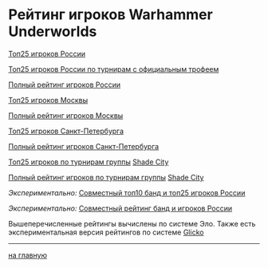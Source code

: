 # Рейтинг игроков Warhammer Underworlds #

[Топ25 игроков России](https://pee-kay.github.io/russian-wu-rating/russian-top25.html)

[Топ25 игроков России по турнирам с официальным трофеем](https://pee-kay.github.io/russian-wu-rating/glass-tournaments-top25.html)

[Полный рейтинг игроков России](https://pee-kay.github.io/russian-wu-rating/russian-full.html)

[Топ25 игроков Москвы](https://pee-kay.github.io/russian-wu-rating/moscow-top25.html)

[Полный рейтинг игроков Москвы](https://pee-kay.github.io/russian-wu-rating/moscow-full.html)

[Топ25 игроков Санкт-Петербурга](https://pee-kay.github.io/russian-wu-rating/spb-top25.html)

[Полный рейтинг игроков Санкт-Петербурга](https://pee-kay.github.io/russian-wu-rating/spb-full.html)

[Топ25 игроков по турнирам группы](https://pee-kay.github.io/russian-wu-rating/shade-city-top25.html) [Shade City](https://vk.com/shadespirerus)

[Полный рейтинг игроков по турнирам группы](https://pee-kay.github.io/russian-wu-rating/shade-city-full.html) [Shade City](https://vk.com/shadespirerus)

*Экспериментально:* [Совместный топ10 банд и топ25 игроков России](https://pee-kay.github.io/russian-wu-rating/combined-top25-top10.html)

*Экспериментально:* [Совместный рейтинг банд и игроков России](https://pee-kay.github.io/russian-wu-rating/combined-full.html)

Вышеперечисленные рейтингы вычислены по системе Эло. Также есть экспериментальная версия рейтингов по системе [Glicko](https://pee-kay.github.io/russian-wu-rating/glicko.html)

---

[на главную](https://pee-kay.github.io/russian-wu-rating)